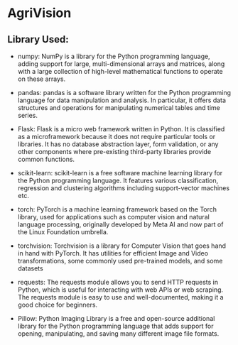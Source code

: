 # AgriVision

## Library Used:
* numpy: NumPy is a library for the Python programming language, adding support for large, multi-dimensional arrays and matrices, along with a large collection of high-level mathematical functions to operate on these arrays.

* pandas: pandas is a software library written for the Python programming language for data manipulation and analysis. In particular, it offers data structures and operations for manipulating numerical tables and time series.

* Flask: Flask is a micro web framework written in Python. It is classified as a microframework because it does not require particular tools or libraries. It has no database abstraction layer, form validation, or any other components where pre-existing third-party libraries provide common functions.

* scikit-learn: scikit-learn is a free software machine learning library for the Python programming language. It features various classification, regression and clustering algorithms including support-vector machines etc.

* torch: PyTorch is a machine learning framework based on the Torch library, used for applications such as computer vision and natural language processing, originally developed by Meta AI and now part of the Linux Foundation umbrella.

* torchvision: Torchvision is a library for Computer Vision that goes hand in hand with PyTorch. It has utilities for efficient Image and Video transformations, some commonly used pre-trained models, and some datasets

* requests: The requests module allows you to send HTTP requests in Python, which is useful for interacting with web APIs or web scraping. The requests module is easy to use and well-documented, making it a good choice for beginners.

* Pillow: Python Imaging Library is a free and open-source additional library for the Python programming language that adds support for opening, manipulating, and saving many different image file formats.

